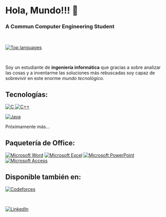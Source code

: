 #  Hola, Mundo!!! 👋

### A Commun Computer Engineering Student

</br>

[![Top languages][top-languages-card]][github-overview-url]

</br>

Soy un estudiante de **ingeniería informática** que gracias a sobre analizar las cosas y a inventarme las soluciones más rebuscadas soy capaz de sobrevivir en este enorme *mundo tecnológico*.

## Tecnologías:

[![C](https://img.shields.io/badge/C-0095D5?style=for-the-badge&logo=C&logoColor=white)
]()[![C++](https://img.shields.io/badge/C%2B%2B-007396?style=for-the-badge&logo=C%2B%2B&logoColor=white)
]()

[![Java](https://img.shields.io/badge/java-%23FA7343.svg?style=for-the-badge&logo=openjdk&logoColor=white)]()

Próximamente más...

## Paquetería de Office:

[![Microsoft Word](https://img.shields.io/badge/Microsoft_Word-2B579A?style=for-the-badge&logo=microsoft-word&logoColor=whitelabelColor=101010)]()
[![Microsoft Excel](https://img.shields.io/badge/Microsoft_Excel-217346?style=for-the-badge&logo=microsoft-excel&logoColor=white)]()
[![Microsoft PowerPoint](https://img.shields.io/badge/Microsoft_PowerPoint-B7472A?style=for-the-badge&logo=microsoft-powerpoint&logoColor=white)]()
[![Microsoft Access](https://img.shields.io/badge/Microsoft_Access-A4373A?style=for-the-badge&logo=microsoft-access&logoColor=white)]()

## Disponible también en:

[![Codeforces](https://img.shields.io/badge/Codeforces-Alex_Coffing-445f9d?style=for-the-badge&logo=Codeforces&logoColor=white&labelColor=101010)](https://codeforces.com/profile/Alex_Coffing)

</br>

[![LinkedIn](https://img.shields.io/badge/linkedin-Alex-%230077B5.svg?style=for-the-badge&logo=linkedin&logoColor=white&labelColor=101010)](https://www.linkedin.com/in/brandon-d-08a698268/)

[top-languages-card]: https://github-readme-stats.vercel.app/api/top-langs/?username=AlexCoffing&theme=ayu-mirage

[github-overview-url]: https://github.com/AlexCoffing
